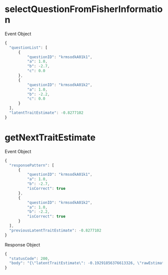 # selectQuestionFromFisherInformation

Event Object 

```typescript
{
  "questionList": [
      {
          "questionID": "krmsodkA01k1",
          "a": 1.0,
          "b": -2.7,
          "c": 0.0
      },
      {
          "questionID": "krmsodkA01k2",
          "a": 1.0,
          "b": -2.2,
          "c": 0.0
      }
  ],
  "latentTraitEstimate": -0.8277102
}
```

# getNextTraitEstimate

Event Object 

```typescript
{
  "responsePattern": [
      {
          "questionID": "krmsodkA01k1",
          "a": 1.0,
          "b": -2.7,
          "isCorrect": true
      },
      {
          "questionID": "krmsodkA01k2",
          "a": 1.0,
          "b": -2.2,
          "isCorrect": true
      }
  ],
  "previousLatentTraitEstimate": -0.8277102
}
```

Response Object
```typescript
{
  "statusCode": 200,
  "body": "{\"latentTraitEstimate\": -0.19291856376613326, \"rawEstimate\": -0.19291856376613326, \"isClipped\": false, \"standardError\": 1.7063290849489152, \"noIter\": 1, \"isConverged\": false, \"isEnd\": false}"
}
```